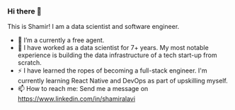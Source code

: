 ### Hi there 👋
This is Shamir! I am a data scientist and software engineer.

- 🔭 I’m a currently a free agent.
- 🌱 I have worked as a data scientist for 7+ years. My most notable experience is building the data infrastructure of a tech start-up from scratch.
- ⚡ I have learned the ropes of becoming a full-stack engineer. I'm currently learning React Native and DevOps as part of upskilling myself.
- 📫 How to reach me: Send me a message on https://www.linkedin.com/in/shamiralavi

<!--
**dg1223/dg1223** is a ✨ _special_ ✨ repository because its `README.md` (this file) appears on your GitHub profile.

Here are some ideas to get you started:

- 🔭 I’m currently working on ...
- 🌱 I’m currently learning ...
- 👯 I’m looking to collaborate on ...
- 🤔 I’m looking for help with ...
- 💬 Ask me about ...
- 📫 How to reach me: ...
- 😄 Pronouns: ...
- ⚡ Fun fact: ...
-->
